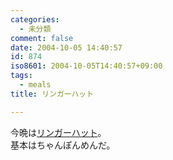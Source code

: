 ```yaml
---
categories:
  - 未分類
comment: false
date: 2004-10-05 14:40:57
id: 874
iso8601: 2004-10-05T14:40:57+09:00
tags:
  - meals
title: リンガーハット

---
```


<div class="entry-body">
  <p>今晩は<a href="http://www.ringerhut.co.jp">リンガーハット</a>。<br />
    基本はちゃんぽんめんだ。</p>
</div>
